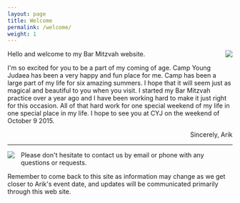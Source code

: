 ```yaml
---
layout: page
title: Welcome
permalink: /welcome/
weight: 1
---
```



<img style="float: right; margin: 0 0 1em 1em; " src="{{site.url}}/arik_cropped.jpeg" />

Hello and welcome to my Bar Mitzvah website.

I'm so excited for you to be a part of my coming of age. Camp Young Judaea has been a very happy and fun place for me. Camp has been a large part of my life for six amazing summers. I hope that it will seem just as magical and beautiful to you when you visit. I started my Bar Mitzvah practice over a year ago and I have been working hard to make it just right for this occasion. All of that hard work for one special weekend of my life in one special place in my life. I hope to see you at CYJ on the weekend of October 9 2015.

<p style="text-align: right">Sincerely, Arik</p>

----

<img style="float: left; margin: 0 1em 1em 0;" src="{{site.url}}/pics/fam.jpg" />

Please don't hesitate to contact us by email or phone with any questions or requests.

Remember to come back to this site as information may change as we get closer to Arik's event date,
and updates will be communicated primarily through this web site.

